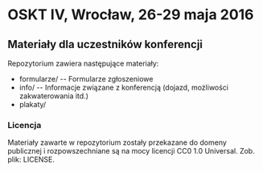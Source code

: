 # OSKT IV, Wrocław, 26-29 maja 2016

## Materiały dla uczestników konferencji

Repozytorium zawiera następujące materiały:

* formularze/  -- Formularze zgłoszeniowe
* info/        -- Informacje związane z konferencją (dojazd, możliwości zakwaterowania itd.)
* plakaty/

### Licencja
Materiały zawarte w repozytorium zostały przekazane do domeny publicznej i rozpowszechniane są na mocy licencji CC0 1.0 Universal. Zob. plik: LICENSE.
